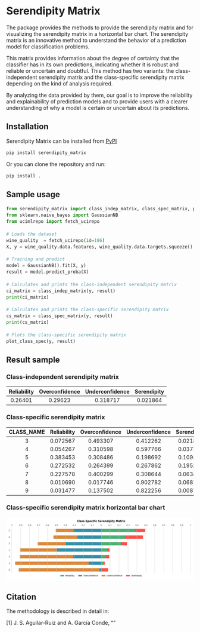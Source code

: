 # Serendipity Matrix 

The package provides the methods to provide the serendipity matrix and for visualizing the serendipity matrix in a horizontal bar chart. The serendipity matrix is an innovative method to understand the behavior of a prediction model for classification problems. 

This matrix provides information about the degree of certainty that the classifier has in its own predictions, indicating whether it is robust and reliable or uncertain and doubtful. This method has two variants: the class-independent serendipity
matrix and the class-specific serendipity matrix depending on the kind of analysis required. 

By analyzing the data provided by them, our goal is to improve the reliability and explainability of prediction models and to provide users with a clearer understanding of why a model is certain or uncertain about its predictions.

## Installation

Serendipity Matrix can be installed from [PyPI](https://pypi.org/project/serendipity_matrix/)

```bash
pip install serendipity_matrix
```

Or you can clone the repository and run:

```bash
pip install .
```

## Sample usage

```python
from serendipity_matrix import class_indep_matrix, class_spec_matrix, plot_class_spec
from sklearn.naive_bayes import GaussianNB
from ucimlrepo import fetch_ucirepo

# Loads the dataset
wine_quality  = fetch_ucirepo(id=186) 
X, y = wine_quality.data.features, wine_quality.data.targets.squeeze()

# Training and predict
model = GaussianNB().fit(X, y)
result = model.predict_proba(X)

# Calculates and prints the class-independent serendipity matrix
ci_matrix = class_indep_matrix(y, result)
print(ci_matrix)

# Calculates and prints the class-specific serendipity matrix
cs_matrix = class_spec_matrix(y, result)
print(cs_matrix)

# Plots the class-specific serendipity matrix
plot_class_spec(y, result)
```

## Result sample

### Class-independent serendipity matrix

|Reliability|Overconfidence|Underconfidence|Serendipity|
|:---------:|:------------:|:-------------:|:---------:|
|  0.26401  |    0.29623   |    0.318717   |  0.021864 |

### Class-specific serendipity matrix

|CLASS_NAME|Reliability|Overconfidence|Underconfidence|Serendipity|
|:--------:|:---------:|:------------:|:-------------:|:---------:|
|    3     |  0.072567 |  0.493307    |    0.412262   |  0.021864 |
|    4     |  0.054267 |  0.310598    |    0.597766   |  0.037369 |
|    5     |  0.383453 |  0.308486    |    0.198692   |  0.109368 |
|    6     |  0.272532 |  0.264399    |    0.267862   |  0.195207 |
|    7     |  0.227578 |  0.400299    |    0.308644   |  0.063479 |
|    8     |  0.010690 |  0.017746    |    0.902782   |  0.068782 |
|    9     |  0.031477 |  0.137502    |    0.822256   |  0.008765 |

### Class-specific serendipity matrix horizontal bar chart

![Class-specific serendipity matrix](https://github.com/agarcon/Serendipity-Matrix/raw/main/Resources/Example_class-specific_serendipity_matrix_for_wine_dataset.png)


## Citation

The methodology is described in detail in:

[1] J. S. Aguilar-Ruiz and A. García Conde, “”<!-- , Scientific Reports, 14:10759, 2024, doi: 10.1038/s41598-024-61365-z. Also, the mathematical background of the multiclass classification performance can be found in: in IEEE Access.-->